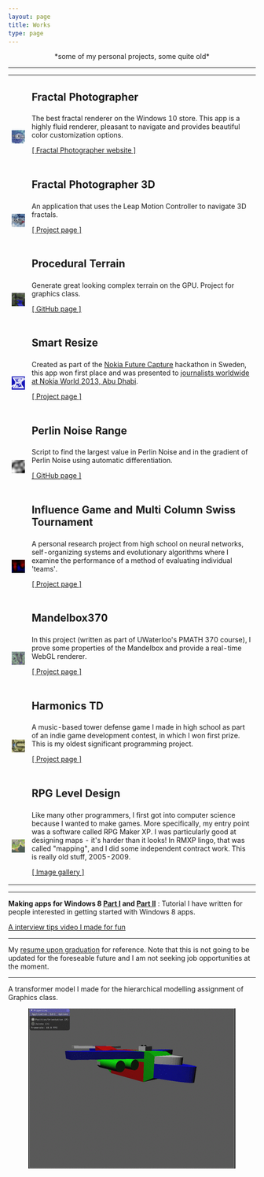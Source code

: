 ```yaml
---
layout: page
title: Works
type: page
---
```


<center>*some of my personal projects, some quite old*</center>

---------------------------------------

<table class="project-table">
  <tr>
    <td></td>
    <td><h2>Fractal Photographer</h2></td>
  </tr>
  <tr>
    <td class="image-col">
        <a href="http://fractalphotographer.com">
            <img width="200" src="/images/works/fractal.png" />
        </a>
    </td>
    <td>
        The best fractal renderer on the Windows 10 store. This app is a highly fluid renderer, pleasant
        to navigate and provides beautiful color customization options.
        <p>
        <a href="http://fractalphotographer.com/">[ Fractal Photographer website ]</a>
        </p>
    </td>
  </tr>

  <tr>
    <td></td>
    <td><h2>Fractal Photographer 3D</h2></td>
  </tr>
  <tr>
    <td class="image-col">
        <a href="/works/fractal-photographer-3d.html">
            <img width="200" src="/images/works/fractal3d.png" />
        </a>
    </td>
    <td>
        An application that uses the Leap Motion Controller to navigate 3D fractals.
        <p>
        <a href="/works/fractal-photographer-3d.html">[ Project page ]</a>
        </p>
    </td>
  </tr>

  <tr>
    <td></td>
    <td><h2>Procedural Terrain</h2></td>
  </tr>
  <tr>
    <td class="image-col">
        <a href="https://github.com/rudi-c/procedural-terrain-488">
            <img width="200" src="/images/works/terrain.png" />
        </a>
    </td>
    <td>
        Generate great looking complex terrain on the GPU. Project for graphics class.
        <p>
        <a href="https://github.com/rudi-c/procedural-terrain-488">[ GitHub page ]</a>
        </p>
    </td>
  </tr>

  <tr>
    <td></td>
    <td><h2>Smart Resize</h2></td>
  </tr>
  <tr>
    <td class="image-col">
        <a href="/works/smart-resize.html">
            <img width="200" src="/images/works/smartresize.png" />
        </a>
    </td>
    <td>
        Created as part of the <a href="http://developer.nokia.com/futurecapture/">Nokia Future Capture</a> hackathon in Sweden, this app won first place and was presented to <a href="http://www.youtube.com/watch?v=QEZZ44ncnWI">journalists worldwide at Nokia World 2013, Abu Dhabi</a>.
        <p>
        <a href="/works/smart-resize.html">[ Project page ]</a>
        </p>
    </td>
  </tr>

  <tr>
    <td></td>
    <td><h2>Perlin Noise Range</h2></td>
  </tr>
  <tr>
    <td class="image-col">
        <a href="https://github.com/rudi-c/perlin-range">
            <img width="200" src="/images/works/perlin.png" />
        </a>
    </td>
    <td>
        Script to find the largest value in Perlin Noise and in the gradient of Perlin Noise using automatic differentiation.
        <p>
        <a href="https://github.com/rudi-c/perlin-range">[ GitHub page ]</a>
        </p>
    </td>
  </tr>

  <tr>
    <td></td>
    <td><h2>Influence Game and Multi Column Swiss Tournament</h2></td>
  </tr>
  <tr>
    <td class="image-col">
        <a href="/works/influence-game">
            <img width="200" src="/images/works/ann.png" />
        </a>
    </td>
    <td>
        A personal research project from high school on neural networks, self-organizing systems and evolutionary algorithms where I examine the performance of a method of evaluating individual 'teams'.
        <p>
        <a href="/works/influence-game">[ Project page ]</a>
        </p>
    </td>
  </tr>

  <tr>
    <td></td>
    <td><h2>Mandelbox370</h2></td>
  </tr>
  <tr>
    <td class="image-col">
        <a href="http://digitalfreepen.com/mandelbox370">
            <img width="200" src="/images/works/mandelbox.png" />
        </a>
    </td>
    <td>
        In this project (written as part of UWaterloo's PMATH 370 course), I prove some properties of the Mandelbox and provide a real-time WebGL renderer.
        <p>
        <a href="http://digitalfreepen.com/mandelbox370">[ Project page ]</a>
        </p>
    </td>
  </tr>

  <tr>
    <td></td>
    <td><h2>Harmonics TD</h2></td>
  </tr>
  <tr>
    <td class="image-col">
        <a href="/works/harmonics-td.html">
            <img width="200" src="/images/works/harmonicstd.png" />
        </a>
    </td>
    <td>
        A music-based tower defense game I made in high school as part of an indie game development contest, in which I won first prize. This is my oldest significant programming project.
        <p>
        <a href="/works/harmonics-td.html">[ Project page ]</a>
        </p>
    </td>
  </tr>

  <tr>
    <td></td>
    <td><h2>RPG Level Design</h2></td>
  </tr>
  <tr>
    <td class="image-col">
        <a href="/works/rpg-level-design.html">
            <img width="200" src="/images/works/mapping.png" />
        </a>
    </td>
    <td>
        Like many other programmers, I first got into computer science because I wanted to make games. More specifically, my entry point was a software called RPG Maker XP. I was particularly good at designing maps - it's harder than it looks! In RMXP lingo, that was called "mapping", and I did some independent contract work. This is really old stuff, 2005-2009.
        <p>
        <a href="/works/rpg-level-design.html">[ Image gallery ]</a>
        </p>
    </td>
  </tr>
</table>

---------------------------------------

**Making apps for Windows 8 [Part I](http://www.codeproject.com/Articles/485088/Making-apps-for-Windows-8-Part-I-A-Simple-Calculat) and [Part II](http://www.codeproject.com/Articles/485101/Making-apps-for-Windows-8-Part-II-Little-Notes-sam)** : Tutorial I have written for people interested in getting started with Windows 8 apps.

[A interview tips video I made for fun](https://www.youtube.com/watch?v=7mR9PJDjRjo)

---------------------------------------

My [resume upon graduation](/files/documents/CV-RudiChen-April2017.pdf) for reference. Note that this is not going to be updated for the foreseable future and I am not seeking job opportunities at the moment.

---------------------------------------

A transformer model I made for the hierarchical modelling assignment of Graphics class.

<center>
  <img src="/images/jetfire.gif" />
</center>
